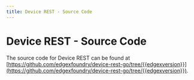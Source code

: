 ```yaml
---
title: Device REST - Source Code
---
```


# Device REST - Source Code

The source code for Device REST can be found at [https://github.com/edgexfoundry/device-rest-go/tree/{{edgexversion}}](https://github.com/edgexfoundry/device-rest-go/tree/{{edgexversion}}).

